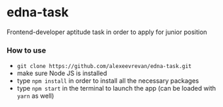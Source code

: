# edna-task
Frontend-developer aptitude task in order to apply for junior position

### How to use
- `git clone https://github.com/alexeevrevan/edna-task.git`
- make sure Node JS is installed
- type `npm install` in order to install all the necessary packages
- type `npm start` in the terminal to launch the app (can be loaded with `yarn` as well)
